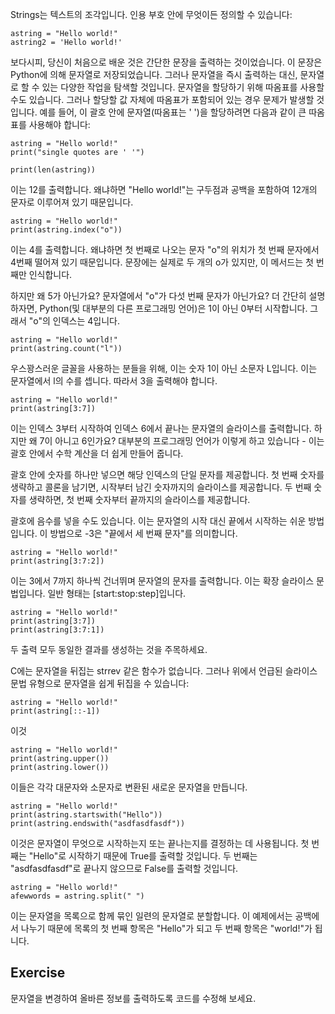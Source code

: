 Strings는 텍스트의 조각입니다. 인용 부호 안에 무엇이든 정의할 수 있습니다:

    astring = "Hello world!"
    astring2 = 'Hello world!'

보다시피, 당신이 처음으로 배운 것은 간단한 문장을 출력하는 것이었습니다. 이 문장은 Python에 의해 문자열로 저장되었습니다. 그러나 문자열을 즉시 출력하는 대신, 문자열로 할 수 있는 다양한 작업을 탐색할 것입니다.
문자열을 할당하기 위해 따옴표를 사용할 수도 있습니다. 그러나 할당할 값 자체에 따옴표가 포함되어 있는 경우 문제가 발생할 것입니다. 예를 들어, 이 괄호 안에 문자열(따옴표는 ' ')을 할당하려면 다음과 같이 큰 따옴표를 사용해야 합니다:

    astring = "Hello world!"
    print("single quotes are ' '")

    print(len(astring))

이는 12를 출력합니다. 왜냐하면 "Hello world!"는 구두점과 공백을 포함하여 12개의 문자로 이루어져 있기 때문입니다.

    astring = "Hello world!"
    print(astring.index("o"))

이는 4를 출력합니다. 왜냐하면 첫 번째로 나오는 문자 "o"의 위치가 첫 번째 문자에서 4번째 떨어져 있기 때문입니다. 문장에는 실제로 두 개의 o가 있지만, 이 메서드는 첫 번째만 인식합니다.

하지만 왜 5가 아닌가요? 문자열에서 "o"가 다섯 번째 문자가 아닌가요? 더 간단히 설명하자면, Python(및 대부분의 다른 프로그래밍 언어)은 1이 아닌 0부터 시작합니다. 그래서 "o"의 인덱스는 4입니다.

    astring = "Hello world!"
    print(astring.count("l"))

우스꽝스러운 글꼴을 사용하는 분들을 위해, 이는 숫자 1이 아닌 소문자 L입니다. 이는 문자열에서 l의 수를 셉니다. 따라서 3을 출력해야 합니다.

    astring = "Hello world!"
    print(astring[3:7])

이는 인덱스 3부터 시작하여 인덱스 6에서 끝나는 문자열의 슬라이스를 출력합니다. 하지만 왜 7이 아니고 6인가요? 대부분의 프로그래밍 언어가 이렇게 하고 있습니다 - 이는 괄호 안에서 수학 계산을 더 쉽게 만들어 줍니다.

괄호 안에 숫자를 하나만 넣으면 해당 인덱스의 단일 문자를 제공합니다. 첫 번째 숫자를 생략하고 콜론을 남기면, 시작부터 남긴 숫자까지의 슬라이스를 제공합니다. 두 번째 숫자를 생략하면, 첫 번째 숫자부터 끝까지의 슬라이스를 제공합니다.

괄호에 음수를 넣을 수도 있습니다. 이는 문자열의 시작 대신 끝에서 시작하는 쉬운 방법입니다. 이 방법으로 -3은 "끝에서 세 번째 문자"를 의미합니다.

    astring = "Hello world!"
    print(astring[3:7:2])

이는 3에서 7까지 하나씩 건너뛰며 문자열의 문자를 출력합니다. 이는 확장 슬라이스 문법입니다. 일반 형태는 [start:stop:step]입니다.

    astring = "Hello world!"
    print(astring[3:7])
    print(astring[3:7:1])

두 출력 모두 동일한 결과를 생성하는 것을 주목하세요.

C에는 문자열을 뒤집는 strrev 같은 함수가 없습니다. 그러나 위에서 언급된 슬라이스 문법 유형으로 문자열을 쉽게 뒤집을 수 있습니다:

    astring = "Hello world!"
    print(astring[::-1])

이것

    astring = "Hello world!"
    print(astring.upper())
    print(astring.lower())

이들은 각각 대문자와 소문자로 변환된 새로운 문자열을 만듭니다.

    astring = "Hello world!"
    print(astring.startswith("Hello"))
    print(astring.endswith("asdfasdfasdf"))

이것은 문자열이 무엇으로 시작하는지 또는 끝나는지를 결정하는 데 사용됩니다. 첫 번째는 "Hello"로 시작하기 때문에 True를 출력할 것입니다. 두 번째는 "asdfasdfasdf"로 끝나지 않으므로 False를 출력할 것입니다.

    astring = "Hello world!"
    afewwords = astring.split(" ")

이는 문자열을 목록으로 함께 묶인 일련의 문자열로 분할합니다. 이 예제에서는 공백에서 나누기 때문에 목록의 첫 번째 항목은 "Hello"가 되고 두 번째 항목은 "world!"가 됩니다.

Exercise
--------

문자열을 변경하여 올바른 정보를 출력하도록 코드를 수정해 보세요.